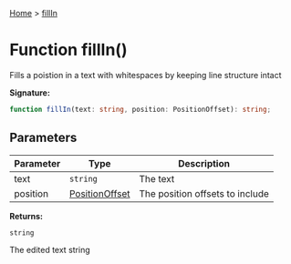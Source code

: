 [Home](../index.md) &gt; [fillIn](./fillin_1.md)

# Function fillIn()

Fills a poistion in a text with whitespaces by keeping line structure intact

<b>Signature:</b>

```typescript
function fillIn(text: string, position: PositionOffset): string;
```

## Parameters

|  Parameter | Type | Description |
|  --- | --- | --- |
|  text | `string` | The text |
|  position | [PositionOffset](../types/positionoffset.md) | The position offsets to include |

<b>Returns:</b>

`string`

The edited text string

